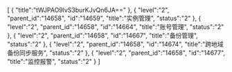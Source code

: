 [
	{
		"title":"tWJPAO9lvS3burKJvQn6JA=="
	},
	{
		"level":"2",
		"parent_id":"14658",
		"id":"14659",
		"title":"实例管理",
		"status":"2"
	},
	{
		"level":"2",
		"parent_id":"14658",
		"id":"14664",
		"title":"账号管理",
		"status":"2"
	},
	{
		"level":"2",
		"parent_id":"14658",
		"id":"14667",
		"title":"备份管理",
		"status":"2"
	},
	{
		"level":"2",
		"parent_id":"14658",
		"id":"14674",
		"title":"跨地域备份同步服务",
		"status":"2"
	},
	{
		"level":"2",
		"parent_id":"14658",
		"id":"14677",
		"title":"监控报警",
		"status":"2"
	}
]